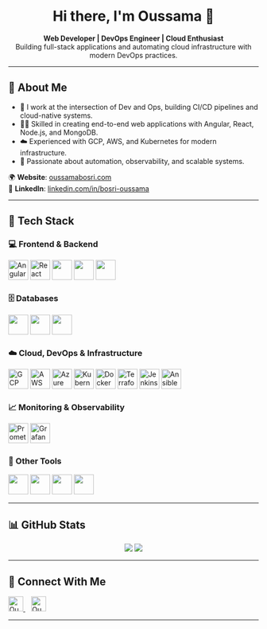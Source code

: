 <h1 align="center">Hi there, I'm Oussama 👋</h1>

<p align="center">
  <strong>Web Developer | DevOps Engineer | Cloud Enthusiast</strong><br/>
  Building full-stack applications and automating cloud infrastructure with modern DevOps practices.
</p>

---

## 🚀 About Me

- 🔧 I work at the intersection of Dev and Ops, building CI/CD pipelines and cloud-native systems.
- 👨‍💻 Skilled in creating end-to-end web applications with Angular, React, Node.js, and MongoDB.
- ☁️ Experienced with GCP, AWS, and Kubernetes for modern infrastructure.
- 🎯 Passionate about automation, observability, and scalable systems.

🌍 **Website**: [oussamabosri.com](https://oussama-bosri.vercel.app/)  
🔗 **LinkedIn**: [linkedin.com/in/bosri-oussama](https://www.linkedin.com/in/bosri-oussama/)

---

## 🧰 Tech Stack

### 💻 Frontend & Backend
<p>
  <img src="https://cdn.jsdelivr.net/gh/devicons/devicon/icons/angularjs/angularjs-original.svg" width="40" alt="Angular" />
  <img src="https://www.vectorlogo.zone/logos/reactjs/reactjs-icon.svg" width="40" alt="React" />
  <img src="https://cdn.jsdelivr.net/gh/devicons/devicon/icons/javascript/javascript-original.svg" width="40" />
  <img src="https://cdn.jsdelivr.net/gh/devicons/devicon/icons/nodejs/nodejs-original.svg" width="40" />
  <img src="https://cdn.jsdelivr.net/gh/devicons/devicon/icons/express/express-original.svg" width="40" />
</p>

### 🗄️ Databases
<p>
  <img src="https://cdn.jsdelivr.net/gh/devicons/devicon/icons/mongodb/mongodb-original-wordmark.svg" width="40" />
  <img src="https://cdn.jsdelivr.net/gh/devicons/devicon/icons/mysql/mysql-original-wordmark.svg" width="40" />
  <img src="https://cdn.jsdelivr.net/gh/devicons/devicon/icons/postgresql/postgresql-original-wordmark.svg" width="40" />
</p>

### ☁️ Cloud, DevOps & Infrastructure
<p>
  <img src="https://www.vectorlogo.zone/logos/google_cloud/google_cloud-icon.svg" width="40" alt="GCP"/>
  <img src="https://www.vectorlogo.zone/logos/amazon_aws/amazon_aws-icon.svg" width="40" alt="AWS"/>
  <img src="https://www.vectorlogo.zone/logos/microsoft_azure/microsoft_azure-icon.svg" width="40" alt="Azure"/>
  <img src="https://www.vectorlogo.zone/logos/kubernetes/kubernetes-icon.svg" width="40" alt="Kubernetes"/>
  <img src="https://www.vectorlogo.zone/logos/docker/docker-icon.svg" width="40" alt="Docker"/>
  <img src="https://www.vectorlogo.zone/logos/terraformio/terraformio-icon.svg" width="40" alt="Terraform"/>
  <img src="https://www.vectorlogo.zone/logos/jenkins/jenkins-icon.svg" width="40" alt="Jenkins"/>
  <img src="https://www.vectorlogo.zone/logos/ansible/ansible-icon.svg" width="40" alt="Ansible"/>
</p>

### 📈 Monitoring & Observability
<p>
  <img src="https://www.vectorlogo.zone/logos/prometheusio/prometheusio-icon.svg" width="40" alt="Prometheus"/>
  <img src="https://www.vectorlogo.zone/logos/grafana/grafana-icon.svg" width="40" alt="Grafana"/>
</p>

### 🧰 Other Tools
<p>
  <img src="https://www.vectorlogo.zone/logos/git-scm/git-scm-icon.svg" width="40" />
  <img src="https://cdn.jsdelivr.net/gh/devicons/devicon/icons/github/github-original.svg" width="40" />
  <img src="https://cdn.jsdelivr.net/gh/devicons/devicon/icons/linux/linux-original.svg" width="40" />
  <img src="https://cdn.jsdelivr.net/gh/devicons/devicon/icons/vscode/vscode-original.svg" width="40" />
</p>

---

## 📊 GitHub Stats

<p align="center">
  <img src="https://github-readme-stats.vercel.app/api?username=Abdelali12-codes&show_icons=true&theme=tokyonight" />
  <img src="https://github-readme-stats.vercel.app/api/top-langs/?username=Abdelali12-codes&layout=compact&theme=tokyonight" />
</p>

---

## 🔗 Connect With Me

<p>
  <a href="https://www.linkedin.com/in/bosri-oussama/" target="_blank">
    <img alt="Oussama | LinkedIn" width="30" src="https://cdn.jsdelivr.net/gh/devicons/devicon/icons/linkedin/linkedin-original.svg" />
  </a>
  &nbsp;&nbsp;
  <a href="https://oussama-bosri.vercel.app/" target="_blank">
    <img alt="Oussama | Website" width="30" src="https://cdn-icons-png.flaticon.com/512/841/841364.png" />
  </a>
</p>

---
